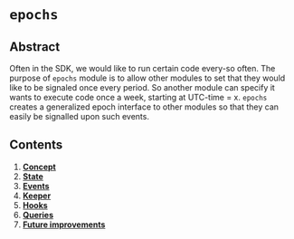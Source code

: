 <!--
order: 0
title: "Epochs Overview"
parent:
  title: "epochs"
-->

# `epochs`

## Abstract

Often in the SDK, we would like to run certain code every-so often. The purpose of `epochs` module is to allow other modules to set that they would like to be signaled once every period. So another module can specify it wants to execute code once a week, starting at UTC-time = x. `epochs` creates a generalized epoch interface to other modules so that they can easily be signalled upon such events.

## Contents

1. **[Concept](01_concepts.md)**
2. **[State](02_state.md)**
3. **[Events](03_events.md)**
4. **[Keeper](04_keeper.md)**  
5. **[Hooks](05_hooks.md)**  
6. **[Queries](06_queries.md)**  
7. **[Future improvements](07_future_improvements.md)**
